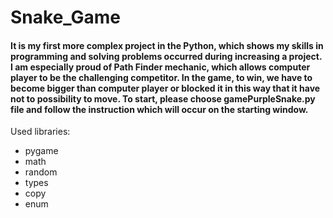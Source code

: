 # Snake_Game
#### It is my first more complex project in the Python, which shows my skills in programming and solving problems occurred during increasing a project. I am especially proud of Path Finder mechanic, which allows computer player to be the challenging competitor. In the game, to win, we have to become bigger than computer player or blocked it in this way that it have not to possibility to move. To start, please choose gamePurpleSnake.py file and follow the instruction which will occur on the starting window.

Used libraries:
- pygame
- math
- random
- types
- copy
- enum
